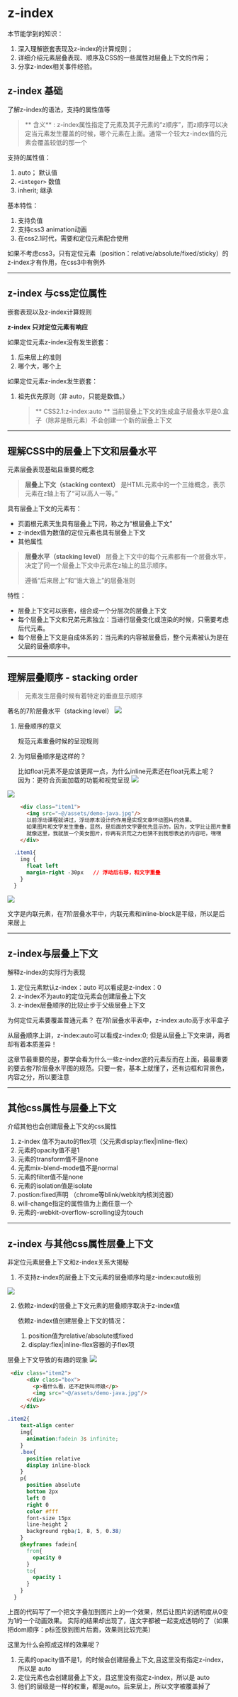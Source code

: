 # z-index

本节能学到的知识：

1. 深入理解嵌套表现及z-index的计算规则；
2. 详细介绍元素层叠表现、顺序及CSS的一些属性对层叠上下文的作用；
3. 分享z-index相关事件经验。

## z-index 基础

了解z-index的语法，支持的属性值等

> ** 含义** :
>     z-index属性指定了元素及其子元素的“z顺序”，而z顺序可以决定当元素发生覆盖的时候，哪个元素在上面。通常一个较大z-index值的元素会覆盖较低的那一个


支持的属性值：

1. auto； 默认值
2. `<integer>` 数值
3. inherit; 继承

基本特性：

1. 支持负值
2. 支持css3 animation动画
3. 在css2.1时代，需要和定位元素配合使用

如果不考虑css3，只有定位元素（position：relative/absolute/fixed/sticky）的z-index才有作用，在css3中有例外

---

## z-index 与css定位属性
嵌套表现以及z-index计算规则

**z-index 只对定位元素有响应**

如果定位元素z-index没有发生嵌套：

1. 后来居上的准则
2. 哪个大，哪个上

如果定位元素z-index发生嵌套：

1. 祖先优先原则（非 auto，只能是数值。）

    > ** CSS2.1:z-index:auto **
    当前层叠上下文的生成盒子层叠水平是0.盒子（除非是根元素）不会创建一个新的层叠上下文

---

## 理解CSS中的层叠上下文和层叠水平
元素层叠表现基础且重要的概念    

> **层叠上下文（stacking context）**
是HTML元素中的一个三维概念，表示元素在z轴上有了“可以高人一等。”

具有层叠上下文的元素有：

* 页面根元素天生具有层叠上下问，称之为“根层叠上下文”
* z-index值为数值的定位元素也具有层叠上下文
* 其他属性

> **层叠水平（stacking level）**
层叠上下文中的每个元素都有一个层叠水平，决定了同一个层叠上下文中元素在z轴上的显示顺序。
>
> 遵循“后来居上”和“谁大谁上”的层叠准则

特性：

* 层叠上下文可以嵌套，组合成一个分层次的层叠上下文
* 每个层叠上下文和兄弟元素独立：当进行层叠变化或渲染的时候，只需要考虑后代元素。
* 每个层叠上下文是自成体系的：当元素的内容被层叠后，整个元素被认为是在父层的层叠顺序中。

---

## 理解层叠顺序 - stacking order

> 元素发生层叠时候有着特定的垂直显示顺序

著名的7阶层叠水平（stacking level）
![](/assets/image/htmlcss/zindex/著名的7阶层叠水平.png)

1. 层叠顺序的意义

    规范元素重叠时候的呈现规则
2. 为何层叠顺序是这样的？

    比如float元素不是应该更屌一点，为什么inline元素还在float元素上呢？     
    因为：更符合页面加载的功能和视觉呈现
![](/assets/image/htmlcss/zindex/为何内容元素比float元素高.png)


![](/assets/image/htmlcss/zindex/内容元素比float元素层叠水平高.png)
```html
    <div class="item1">
      <img src="~@/assets/demo-java.jpg"/>
      以前浮动课程就讲过，浮动原本设计的作用是实现文章环绕图片的效果。
      如果图片和文字发生重叠，显然，是后面的文字要优先显示的，因为，文字比让图片重要。
      就像这里，我就放一个美女图片，你再有洪荒之力也猜不到我想表达的内容吧，嘿嘿
    </div>
```
```css
  .item1{
    img {
      float left
      margin-right -30px   // 浮动后右移，和文字重叠
    }
  }
```
![](/assets/image/htmlcss/zindex/层叠水平内容高示例2.png)

文字是内联元素，在7阶层叠水平中，内联元素和inline-block是平级，所以是后来居上

---

## z-index与层叠上下文
解释z-index的实际行为表现

1. 定位元素默认z-index：auto 可以看成是z-index：0
2. z-index不为auto的定位元素会创建层叠上下文
3. z-index层叠顺序的比较止步于父级层叠上下文


为何定位元素要覆盖普通元素？
在7阶层叠水平表中，z-index:auto高于水平盒子

从层叠顺序上讲，z-index:auto可以看成z-index:0;
但是从层叠上下文来讲，两者却有着本质差异！


这章节最重要的是，要学会看为什么一些z-index底的元素反而在上面，最最重要的要去套7阶层叠水平图的规范。只要一套，基本上就懂了，还有边框和背景色，内容之分，所以要注意

---

## 其他css属性与层叠上下文
介绍其他也会创建层叠上下文的css属性

1. z-index 值不为auto的flex项（父元素display:flex|inline-flex）
2. 元素的opacity值不是1
3. 元素的transform值不是none
4. 元素mix-blend-mode值不是normal
5. 元素的filter值不是none
6. 元素的isolation值是isolate
7. postion:fixed声明 （chrome等blink/webkit内核浏览器）
8. will-change指定的属性值为上面任意一个
9. 元素的-webkit-overflow-scrolling设为touch 

---

## z-index 与其他css属性层叠上下文
非定位元素层叠上下文和z-index关系大揭秘

1. 不支持z-index的层叠上下文元素的层叠顺序均是z-index:auto级别

![](/assets/image/htmlcss/zindex/更完整的7阶层叠水平.png)

2. 依赖z-index的层叠上下文元素的层叠顺序取决于z-index值
  
   依赖z-index值创建层叠上下文的情况：
   1. position值为relative/absolute或fixed
   2. display:flex|inline-flex容器的子flex项
   
层叠上下文导致的有趣的现象
![](/assets/image/htmlcss/zindex/层叠上下文的有趣的例子.png)
```html
 <div class="item2">
      <div class="box">
        <p>看什么看，还不赶快叫师娘</p>
        <img src="~@/assets/demo-java.jpg"/>
      </div>
    </div>
```   
```css
.item2{
    text-align center
    img{
      animation:fadein 3s infinite;
    }
    .box{
      position relative
      display inline-block
    }
    p{
      position absolute
      bottom 2px
      left 0
      right 0
      color #fff
      font-size 15px
      line-height 2
      background rgba(1, 8, 5, 0.38)
    }
    @keyframes fadein{
      from{
        opacity 0
      }
      to{
        opacity 1
      }
    }
  }
```

上面的代码写了一个把文字叠加到图片上的一个效果，然后让图片的透明度从0变为1的一个动画效果。 实际的结果却出现了，连文字都被一起变成透明的了（如果把dom顺序：p标签放到图片后面，效果则比较完美）

这里为什么会照成这样的效果呢？
1. 元素的opacity值不是1，的时候会创建层叠上下文,且这里没有指定z-index，所以是 auto
2. 定位元素也会创建层叠上下文，且这里没有指定z-index，所以是  auto
3. 他们的层级是一样的权重，都是auto。后来居上，所以文字被覆盖掉了